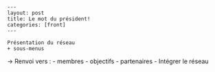     ---
    layout: post
    title: Le mot du président!
    categories: [front]
    --- 
    
    Présentation du réseau
    + sous-menus
    
->  Renvoi vers :   - membres
                    - objectifs
                    - partenaires
                    - Intégrer le réseau
